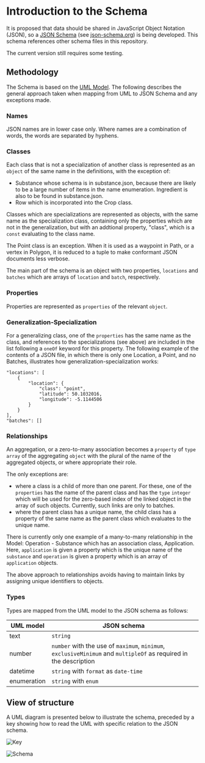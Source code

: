 # Introduction to the Schema
It is proposed that data should be shared in JavaScript Object Notation (JSON), so a 
[JSON Schema](https://github.com/Charles1625/crop-production-ontology/blob/main/Schema/crop-production.json) (see 
[json-schema.org](json-schema.org)) is being developed.  This schema references other schema files in this repository.

The current version still requires some testing.

## Methodology
The Schema is based on the [UML Model](https://github.com/Charles1625/crop-production-ontology/blob/main/Model/Documentation.md).  The following describes the general approach taken when mapping from UML to JSON
Schema and any exceptions made.

### Names
JSON names are in lower case only.  Where names are a combination of words, the words are separated by hyphens.

### Classes
Each class that is not a specialization of another class is represented as an `object` of the same name in the definitions, with the exception of: 
- Substance whose schema is in substance.json, because there are likely 
to be a large number of items in the name enumeration.  Ingredient is also to be found in substance.json.
- Row which is incorporated into the Crop class.

Classes which are specializations are represented as objects, with the same name as the specialization class, containing only the properties which are not in the generalization, but with an addtional property, "class", which is a `const` evaluating to the class name. 

The Point class is an exception.  When it is used as a waypoint in Path, or a vertex in Polygon, it is reduced to a tuple to make conformant JSON documents less verbose. 

The main part of the schema is an object with two properties, `locations` and `batches` which are arrays of `location` and `batch`, 
respectively.

### Properties
Properties are represented as `properties` of the relevant `object`.

### Generalization-Specialization
For a generalizing class, one of the `properties` has the same name as the class, and references to the specializations (see above) are included 
in the list following a `oneOf` keyword for this property.  The following example of the contents of a JSON file, in which there is only one Location, a Point, and no Batches, illustrates how generalization-specialization works:
~~~
"locations": [
	{
		"location": {
			"class": "point",
			"latitude": 50.1032016, 
			"longitude": -5.1144506
		}
	}
],
"batches": []
~~~

### Relationships
An aggregation, or a zero-to-many association becomes a `property` of `type` `array` of the aggregating `object` with the plural of the name of the aggregated objects, or where appropriate their role. 

The only exceptions are: 
- where a class is a child of more than one parent.  For these, one of the `properties` has 
the name of the parent class and has the `type` `integer` which will be used for the zero-based 
index of the linked object in the array of such objects.  Currently, such links are only to batches.
- where the parent class has a unique name, the child class has a property of the same name as the parent class which evaluates to the unique name.

There is currently only one example of a many-to-many relationship in the Model: Operation - Substance which has an association class, Application.  Here, `application` is given a property which is the unique name of the `substance` and `operation` is given a property which is an array of `application` objects.

The above approach to relationships avoids having to maintain links by assigning unique identifiers to objects.

### Types
Types are mapped from the UML model to the JSON schema as follows:

|UML model|JSON schema|
|--------|--------|
|text|`string`|
|number|`number` with the use of `maximum`, `minimum`, `exclusiveMinimum` and `multipleOf` as required in the description|
|datetime|`string` with `format` as `date-time`|
|enumeration|`string` with `enum`|

## View of structure

A UML diagram is presented below to illustrate the schema, preceded by a key showing how to read the UML with specific relation to the JSON schema.

![Key](http://www.plantuml.com/plantuml/proxy?cache=no&src=https://raw.github.com/Charles1625/crop-production-ontology/main/Schema/key.puml)

![Schema](http://www.plantuml.com/plantuml/proxy?cache=no&src=https://raw.github.com/Charles1625/crop-production-ontology/main/Schema/schema.puml)






